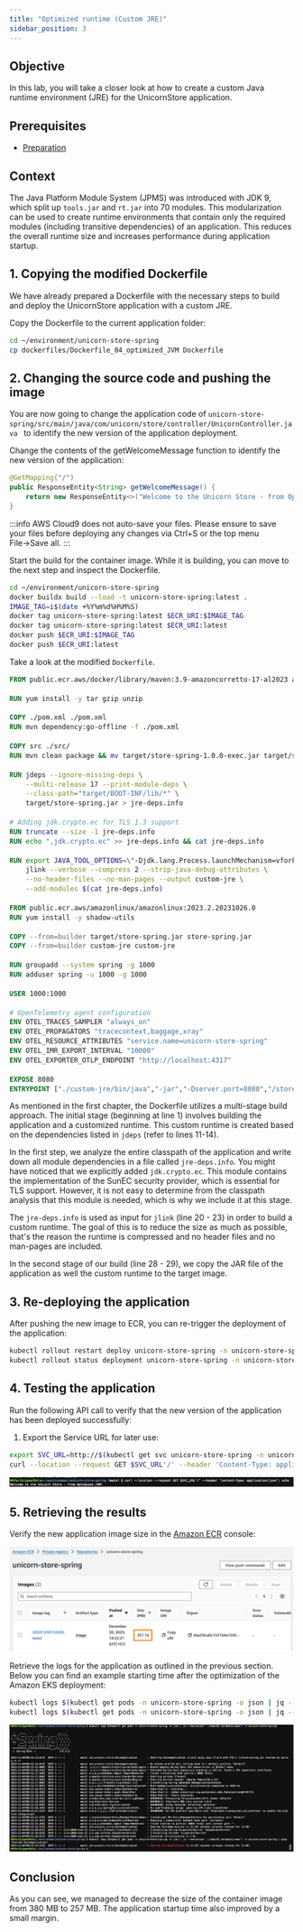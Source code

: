 ```yaml
---
title: "Optimized runtime (Custom JRE)"
sidebar_position: 3
---
```


## Objective

In this lab, you will take a closer look at how to create a custom Java runtime environment (JRE) for the UnicornStore application.

## Prerequisites

- [Preparation](./baseline.md)

## Context

The Java Platform Module System (JPMS) was introduced with JDK 9, which split up `tools.jar` and `rt.jar` into 70 modules. This modularization can be used to create runtime environments that contain only the required modules (including transitive dependencies) of an application. This reduces the overall runtime size and increases performance during application startup.

## 1. Copying the modified Dockerfile

We have already prepared a Dockerfile with the necessary steps to build and deploy the UnicornStore application with a custom JRE.

Copy the Dockerfile to the current application folder:

```bash showLineNumbers
cd ~/environment/unicorn-store-spring
cp dockerfiles/Dockerfile_04_optimized_JVM Dockerfile
```

## 2. Changing the source code and pushing the image

You are now going to change the application code of `unicorn-store-spring/src/main/java/com/unicorn/store/controller/UnicornController.java ` to identify the new version of the application deployment.

Change the contents of the getWelcomeMessage function to identify the new version of the application:

```java showLineNumbers {3}
@GetMapping("/")
public ResponseEntity<String> getWelcomeMessage() {
    return new ResponseEntity<>("Welcome to the Unicorn Store - from Optimized JVM!", HttpStatus.OK);
}
```

:::info
AWS Cloud9 does not auto-save your files. Please ensure to save your files before deploying any changes via Ctrl+S or the top menu File&rarr;Save all.
:::

Start the build for the container image. While it is building, you can move to the next step and inspect the Dockerfile.

```bash showLineNumbers
cd ~/environment/unicorn-store-spring
docker buildx build --load -t unicorn-store-spring:latest .
IMAGE_TAG=i$(date +%Y%m%d%H%M%S)
docker tag unicorn-store-spring:latest $ECR_URI:$IMAGE_TAG
docker tag unicorn-store-spring:latest $ECR_URI:latest
docker push $ECR_URI:$IMAGE_TAG
docker push $ECR_URI:latest
```

Take a look at the modified `Dockerfile`.

```dockerfile showLineNumbers {11-14,20-23,28-29}
FROM public.ecr.aws/docker/library/maven:3.9-amazoncorretto-17-al2023 as builder

RUN yum install -y tar gzip unzip

COPY ./pom.xml ./pom.xml
RUN mvn dependency:go-offline -f ./pom.xml

COPY src ./src/
RUN mvn clean package && mv target/store-spring-1.0.0-exec.jar target/store-spring.jar && cd target && unzip store-spring.jar

RUN jdeps --ignore-missing-deps \
    --multi-release 17 --print-module-deps \
    --class-path="target/BOOT-INF/lib/*" \
    target/store-spring.jar > jre-deps.info

# Adding jdk.crypto.ec for TLS 1.3 support
RUN truncate --size -1 jre-deps.info
RUN echo ",jdk.crypto.ec" >> jre-deps.info && cat jre-deps.info

RUN export JAVA_TOOL_OPTIONS=\"-Djdk.lang.Process.launchMechanism=vfork\" && \
    jlink --verbose --compress 2 --strip-java-debug-attributes \
    --no-header-files --no-man-pages --output custom-jre \
    --add-modules $(cat jre-deps.info)

FROM public.ecr.aws/amazonlinux/amazonlinux:2023.2.20231026.0
RUN yum install -y shadow-utils

COPY --from=builder target/store-spring.jar store-spring.jar
COPY --from=builder custom-jre custom-jre

RUN groupadd --system spring -g 1000
RUN adduser spring -u 1000 -g 1000

USER 1000:1000

# OpenTelemetry agent configuration
ENV OTEL_TRACES_SAMPLER "always_on"
ENV OTEL_PROPAGATORS "tracecontext,baggage,xray"
ENV OTEL_RESOURCE_ATTRIBUTES "service.name=unicorn-store-spring"
ENV OTEL_IMR_EXPORT_INTERVAL "10000"
ENV OTEL_EXPORTER_OTLP_ENDPOINT "http://localhost:4317"

EXPOSE 8080
ENTRYPOINT ["./custom-jre/bin/java","-jar","-Dserver.port=8080","/store-spring.jar"]
```

As mentioned in the first chapter, the Dockerfile utilizes a multi-stage build approach. The initial stage (beginning at line 1) involves building the application and a customized runtime. This custom runtime is created based on the dependencies listed in `jdeps` (refer to lines 11-14).

In the first step, we analyze the entire classpath of the application and write down all module dependencies in a file called `jre-deps.info`. You might have noticed that we explicitly added `jdk.crypto.ec`. This module contains the implementation of the SunEC security provider, which is essential for TLS support. However, it is not easy to determine from the classpath analysis that this module is needed, which is why we include it at this stage.

The `jre-deps.info` is used as input for `jlink` (line 20 - 23) in order to build a custom runtime. The goal of this is to reduce the size as much as possible, that's the reason the runtime is compressed and no header files and no man-pages are included.

In the second stage of our build (line 28 - 29), we copy the JAR file of the application as well the custom runtime to the target image.

## 3. Re-deploying the application

After pushing the new image to ECR, you can re-trigger the deployment of the application:

```bash
kubectl rollout restart deploy unicorn-store-spring -n unicorn-store-spring
kubectl rollout status deployment unicorn-store-spring -n unicorn-store-spring
```

## 4. Testing the application

Run the following API call to verify that the new version of the application has been deployed successfully:

1. Export the Service URL for later use:

```bash showLineNumbers
export SVC_URL=http://$(kubectl get svc unicorn-store-spring -n unicorn-store-spring -o json | jq --raw-output '.status.loadBalancer.ingress[0].hostname')
curl --location --request GET $SVC_URL'/' --header 'Content-Type: application/json'; echo
```

![optimized-jvm-result](./images/optimized-jvm-result.png)

## 5. Retrieving the results

Verify the new application image size in the [Amazon ECR](https://console.aws.amazon.com/ecr/home#/) console:

![optimized-jvm-ecr](./images/optimized-jvm-ecr.png)

Retrieve the logs for the application as outlined in the previous section. Below you can find an example starting time after the optimization of the Amazon EKS deployment:

```bash showLineNumbers
kubectl logs $(kubectl get pods -n unicorn-store-spring -o json | jq --raw-output '.items[0].metadata.name') -n unicorn-store-spring
kubectl logs $(kubectl get pods -n unicorn-store-spring -o json | jq --raw-output '.items[0].metadata.name') -n unicorn-store-spring | grep "Started StoreApplication"
```

![optimized-jvm-eks](./images/optimized-jvm-eks.png)

## Conclusion

As you can see, we managed to decrease the size of the container image from 380 MB to 257 MB. The application startup time also improved by a small margin.
